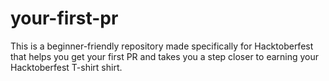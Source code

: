 # your-first-pr
This is a beginner-friendly repository made specifically for Hacktoberfest that helps you get your first PR and takes you a step closer to earning your Hacktoberfest T-shirt shirt.
